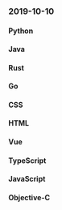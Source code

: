 ### 2019-10-10

#### Python

#### Java

#### Rust

#### Go

#### CSS

#### HTML

#### Vue

#### TypeScript

#### JavaScript

#### Objective-C
